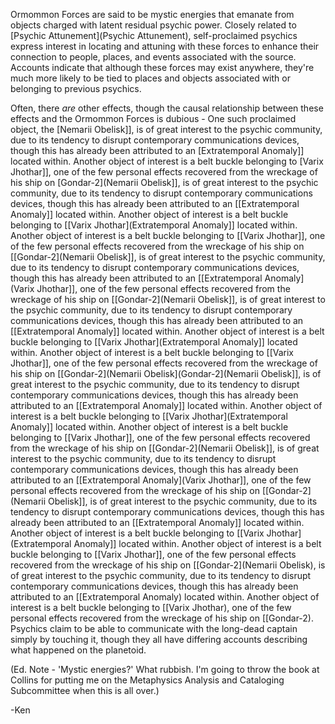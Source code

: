 Ormommon Forces are said to be mystic energies that emanate from objects charged with latent residual psychic power. Closely related to [Psychic Attunement](Psychic Attunement), self-proclaimed psychics express interest in locating and attuning with these forces to enhance their connection to people, places, and events associated with the source. Accounts indicate that although these forces may exist anywhere, they're much more likely to be tied to places and objects associated with or belonging to previous psychics. 

Often, there *are* other effects, though the causal relationship between these effects and the Ormommon Forces is dubious - One such proclaimed object, the [Nemarii Obelisk]], is of great interest to the psychic community, due to its tendency to disrupt contemporary communications devices, though this has already been attributed to an [Extratemporal Anomaly]] located within. Another object of interest is a belt buckle belonging to [Varix Jhothar]], one of the few personal effects recovered from the wreckage of his ship on [Gondar-2](Nemarii Obelisk]], is of great interest to the psychic community, due to its tendency to disrupt contemporary communications devices, though this has already been attributed to an [[Extratemporal Anomaly]] located within. Another object of interest is a belt buckle belonging to [[Varix Jhothar](Extratemporal Anomaly]] located within. Another object of interest is a belt buckle belonging to [[Varix Jhothar]], one of the few personal effects recovered from the wreckage of his ship on [[Gondar-2](Nemarii Obelisk]], is of great interest to the psychic community, due to its tendency to disrupt contemporary communications devices, though this has already been attributed to an [[Extratemporal Anomaly](Varix Jhothar]], one of the few personal effects recovered from the wreckage of his ship on [[Gondar-2](Nemarii Obelisk]], is of great interest to the psychic community, due to its tendency to disrupt contemporary communications devices, though this has already been attributed to an [[Extratemporal Anomaly]] located within. Another object of interest is a belt buckle belonging to [[Varix Jhothar](Extratemporal Anomaly]] located within. Another object of interest is a belt buckle belonging to [[Varix Jhothar]], one of the few personal effects recovered from the wreckage of his ship on [[Gondar-2](Nemarii Obelisk](Gondar-2](Nemarii Obelisk]], is of great interest to the psychic community, due to its tendency to disrupt contemporary communications devices, though this has already been attributed to an [[Extratemporal Anomaly]] located within. Another object of interest is a belt buckle belonging to [[Varix Jhothar](Extratemporal Anomaly]] located within. Another object of interest is a belt buckle belonging to [[Varix Jhothar]], one of the few personal effects recovered from the wreckage of his ship on [[Gondar-2](Nemarii Obelisk]], is of great interest to the psychic community, due to its tendency to disrupt contemporary communications devices, though this has already been attributed to an [[Extratemporal Anomaly](Varix Jhothar]], one of the few personal effects recovered from the wreckage of his ship on [[Gondar-2](Nemarii Obelisk]], is of great interest to the psychic community, due to its tendency to disrupt contemporary communications devices, though this has already been attributed to an [[Extratemporal Anomaly]] located within. Another object of interest is a belt buckle belonging to [[Varix Jhothar](Extratemporal Anomaly]] located within. Another object of interest is a belt buckle belonging to [[Varix Jhothar]], one of the few personal effects recovered from the wreckage of his ship on [[Gondar-2](Nemarii Obelisk), is of great interest to the psychic community, due to its tendency to disrupt contemporary communications devices, though this has already been attributed to an [[Extratemporal Anomaly) located within. Another object of interest is a belt buckle belonging to [[Varix Jhothar), one of the few personal effects recovered from the wreckage of his ship on [[Gondar-2). Psychics claim to be able to communicate with the long-dead captain simply by touching it, though they all have differing accounts describing what happened on the planetoid.
 
(Ed. Note - 'Mystic energies?' What rubbish. I'm going to throw the book at Collins for putting me on the Metaphysics Analysis and Cataloging Subcommittee when this is all over.)

-Ken
